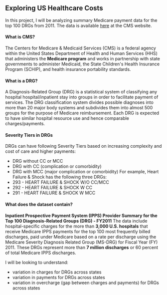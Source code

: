 Exploring US Healthcare Costs
-----------------------

In this project, I will be analyzing summary Medicare payment data for the top 100 DRGs from 2011. The data is available [here](https://data.cms.gov/Medicare-Inpatient/Inpatient-Prospective-Payment-System-IPPS-Provider/97k6-zzx3) at the CMS website.

#### What is CMS?
The Centers for Medicare & Medicaid Services (CMS) is a federal agency within the United States Department of Health and Human Services (HHS) that administers the **Medicare program** and works in partnership with state governments to administer Medicaid, the State Children's Health Insurance Program (SCHIP), and health insurance portability standards.

#### What is a DRG?
A Diagnosis-Related Group (DRG) is a statistical system of classifying any hospital hospital/inpatient stay into groups in order to facilitate payment of services. The DRG classification system divides possible diagnoses into more than 20 major body systems and subdivides them into almost 500 groups for the purpose of Medicare reimbursement. Each DRG is expected  to have similar hospital resource use and hence comparable charges/payments.

#### Severity Tiers in DRGs
DRGs can have following Severity Tiers based on increasing complexity and cost of care and higher payments:
* DRG without CC or MCC
* DRG with CC (complication or comorbidity)
* DRG with MCC (major complication or comorbidity)
For example, Heart Failure & Shock has the following three DRGs:
* 293 - HEART FAILURE & SHOCK W/O CC/MCC
* 292 - HEART FAILURE & SHOCK W CC
* 291 - HEART FAILURE & SHOCK W MCC

#### What does the  dataset contain?
**Inpatient Prospective Payment System (IPPS) Provider Summary for the Top 100 Diagnosis-Related Groups (DRG) - FY2011**
The data include hospital-specific charges for the more than **3,000 U.S. hospitals** that receive Medicare IPPS payments for the top 100 most frequently billed discharges, paid under Medicare based on a rate per discharge using the Medicare Severity Diagnosis Related Group (MS-DRG) for Fiscal Year (FY) 2011. These DRGs represent more than **7 million discharges** or 60 percent of total Medicare IPPS discharges.

I will be looking to understand:
* variation in charges for DRGs across states
* variation in payments for DRGs across states
* variation in overcharge (gap between charges and payments) for DRGs across states


